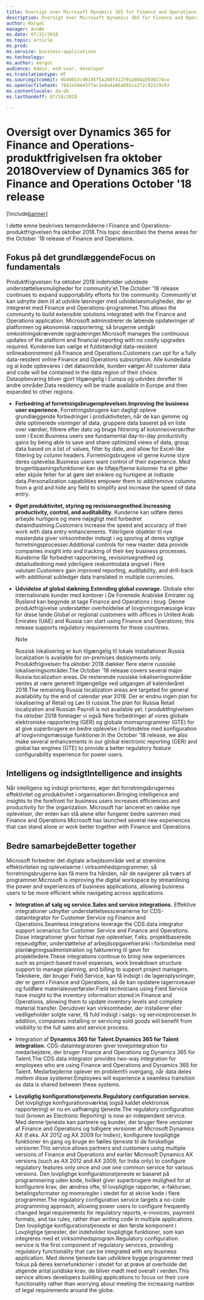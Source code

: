 ```yaml
---
title: Oversigt over Microsoft Dynamics 365 for Finance and Operations-produktfrigivelsen fra oktober 2018
description: Oversigt over Microsoft Dynamics 365 for Finance and Operations-produktfrigivelsen fra oktober 2018
author: MargoC
manager: AnnBe
ms.date: 07/22/2018
ms.topic: article
ms.prod: 
ms.service: business-applications
ms.technology: 
ms.author: margoc
audience: Admin, end-user, developer
ms.translationtype: HT
ms.sourcegitcommit: 0b40bb3c98145f5a260f412701a884a5936174ce
ms.openlocfilehash: 7841e50443ffac2e0a4a86a002ca1f2c922c9c63
ms.contentlocale: da-dk
ms.lasthandoff: 07/18/2018

---
```

#  <a name="overview-of-dynamics-365-for-finance-and-operations-october-18-release"></a><span data-ttu-id="2dde0-103">Oversigt over Dynamics 365 for Finance and Operations-produktfrigivelsen fra oktober 2018</span><span class="sxs-lookup"><span data-stu-id="2dde0-103">Overview of Dynamics 365 for Finance and Operations October '18 release</span></span>

[!include[banner](../../includes/banner.md)]

<span data-ttu-id="2dde0-104">I dette emne beskrives temaområderne i Finance and Operations-produktfrigivelsen fra oktober 2018.</span><span class="sxs-lookup"><span data-stu-id="2dde0-104">This topic describes the theme areas for the October '18 release of Finance and Operations.</span></span> 

## <a name="focus-on-fundamentals"></a><span data-ttu-id="2dde0-105">Fokus på det grundlæggende</span><span class="sxs-lookup"><span data-stu-id="2dde0-105">Focus on fundamentals</span></span>

<span data-ttu-id="2dde0-106">Produktfrigivelsen fra oktober 2018 indeholder udvidede understøttelsesmuligheder for community'et.</span><span class="sxs-lookup"><span data-stu-id="2dde0-106">The October '18 release continues to expand supportability efforts for the community.</span></span>
<span data-ttu-id="2dde0-107">Community'et kan udnytte dem til at udvikle løsninger med udvidelsesmuligheder, der er integreret med Finance and Operations-programmet.</span><span class="sxs-lookup"><span data-stu-id="2dde0-107">This allows the community to build extensible solutions integrated with the Finance and Operations application.</span></span> <span data-ttu-id="2dde0-108">Microsoft administrerer de løbende opdateringer af platformen og økonomisk rapportering, så brugerne undgår omkostningskrævende opgraderinger.</span><span class="sxs-lookup"><span data-stu-id="2dde0-108">Microsoft manages the continuous updates of the platform and financial reporting with no costly upgrades required.</span></span> <span data-ttu-id="2dde0-109">Kunderne kan vælge et fuldstændigt data-resident onlineabonnement på Finance and Operations.</span><span class="sxs-lookup"><span data-stu-id="2dde0-109">Customers can opt for a fully data-resident online Finance and Operations subscription.</span></span> <span data-ttu-id="2dde0-110">Alle kundedata og al kode opbevares i det dataområde, kunden vælger.</span><span class="sxs-lookup"><span data-stu-id="2dde0-110">All customer data and code will be contained in the data region of their choice.</span></span> <span data-ttu-id="2dde0-111">Dataopbevaring bliver gjort tilgængelig i Europa og udvides derefter til andre områder.</span><span class="sxs-lookup"><span data-stu-id="2dde0-111">Data residency will be made available in Europe and then expanded to other regions.</span></span>

-   <span data-ttu-id="2dde0-112">**Forbedring af forretningsbrugeroplevelsen.**</span><span class="sxs-lookup"><span data-stu-id="2dde0-112">**Improving the business user experience.**</span></span> <span data-ttu-id="2dde0-113">Forretningsbrugere kan dagligt opleve grundlæggende forbedringer i produktiviteten, når de kan gemme og dele optimerede visninger af data, gruppere data baseret på en liste over værdier, filtrere efter dato og bruge filtrering af kolonneoverskrifter som i Excel.</span><span class="sxs-lookup"><span data-stu-id="2dde0-113">Business users see fundamental day-to-day productivity gains by being able to save and share optimized views of data, group data based on a list of values, filter by date, and allow for Excel-like filtering by column headers.</span></span> <span data-ttu-id="2dde0-114">Forretningsbrugere vil gerne kunne styre deres oplevelse.</span><span class="sxs-lookup"><span data-stu-id="2dde0-114">Business users want control of their experience.</span></span> <span data-ttu-id="2dde0-115">Med brugertilpasningsfunktioner kan de tilføje/fjerne kolonner fra et gitter eller skjule felter for at gøre det enklere og hurtigere at indtaste data.</span><span class="sxs-lookup"><span data-stu-id="2dde0-115">Personalization capabilities empower them to add/remove columns from a grid and hide any field to simplify and increase the speed of data entry.</span></span>

-   <span data-ttu-id="2dde0-116">**Øget produktivitet, styring og revisionsegnethed.**</span><span class="sxs-lookup"><span data-stu-id="2dde0-116">**Increasing productivity, control, and auditability.**</span></span> <span data-ttu-id="2dde0-117">Kunderne kan udføre deres arbejde hurtigere og mere nøjagtigt med forbedret dataindtastning.</span><span class="sxs-lookup"><span data-stu-id="2dde0-117">Customers increase the speed and accuracy of their work with data entry enhancements.</span></span>
    <span data-ttu-id="2dde0-118">Yderligere objekter til nye masterdata giver virksomheder indsigt i og sporing af deres vigtige forretningsprocesser.</span><span class="sxs-lookup"><span data-stu-id="2dde0-118">Additional controls for new master data provide companies insight into and tracking of their key business processes.</span></span> <span data-ttu-id="2dde0-119">Kunderne får forbedret rapportering, revisionsegnethed og detailudledning med yderligere reskontrodata angivet i flere valutaer.</span><span class="sxs-lookup"><span data-stu-id="2dde0-119">Customers gain improved reporting, auditability, and drill-back with additional subledger data translated in multiple currencies.</span></span>

-   <span data-ttu-id="2dde0-120">**Udvidelse af global dækning.**</span><span class="sxs-lookup"><span data-stu-id="2dde0-120">**Extending global coverage.**</span></span> <span data-ttu-id="2dde0-121">Globale eller internationale kunder med kontorer i De Forenede Arabiske Emirater og Rusland kan begynde at tage Finance and Operations i brug. Denne produktfrigivelse understøtter overholdelse af lovgivningsmæssige krav for disse lande.</span><span class="sxs-lookup"><span data-stu-id="2dde0-121">Global or regional customers with offices in United Arab Emirates (UAE) and Russia can start using Finance and Operations; this release supports regulatory requirements for these countries.</span></span> 
    
    > [!NOTE]
    > <span data-ttu-id="2dde0-122">Russisk lokalisering er kun tilgængelig til lokale installationer.</span><span class="sxs-lookup"><span data-stu-id="2dde0-122">Russia localization is available for on-premises deployments only.</span></span> <span data-ttu-id="2dde0-123">Produktfrigivelsen fra oktober 2018 dækker flere større russiske lokaliseringsområder.</span><span class="sxs-lookup"><span data-stu-id="2dde0-123">The October '18 release covers several major Russia localization areas.</span></span> <span data-ttu-id="2dde0-124">De resterende russiske lokaliseringsområder ventes at være generelt tilgængelige ved udgangen af kalenderåret 2018.</span><span class="sxs-lookup"><span data-stu-id="2dde0-124">The remaining Russia localization areas are targeted for general availability by the end of calendar year 2018.</span></span> <span data-ttu-id="2dde0-125">Der er endnu ingen plan for lokalisering af Retail og Løn til russisk.</span><span class="sxs-lookup"><span data-stu-id="2dde0-125">The plan for Russia Retail localization and Russian Payroll is not available yet.</span></span> <span data-ttu-id="2dde0-126">I produktfrigivelsen fra oktober 2018 foretager vi også flere forbedringer af vores globale elektroniske rapportering (GER) og globale momsprogrammer (GTE) for at give superbrugere en bedre oplevelse i forbindelse med konfiguration af lovgivningsmæssige funktioner.</span><span class="sxs-lookup"><span data-stu-id="2dde0-126">In the October '18 release, we also make several enhancements in our global electronic reporting (GER) and global tax engines (GTE) to provide a better regulatory feature configurability experience for power users.</span></span> 

## <a name="intelligence-and-insights"></a><span data-ttu-id="2dde0-127">Intelligens og indsigt</span><span class="sxs-lookup"><span data-stu-id="2dde0-127">Intelligence and insights</span></span>

<span data-ttu-id="2dde0-128">Når intelligens og indsigt prioriteres, øger det forretningsbrugernes effektivitet og produktivitet i organisationen.</span><span class="sxs-lookup"><span data-stu-id="2dde0-128">Bringing intelligence and insights to the forefront for business users increases efficiencies and productivity for the organization.</span></span> <span data-ttu-id="2dde0-129">Microsoft har lanceret en række nye oplevelser, der enten kan stå alene eller fungerer bedre sammen med Finance and Operations.</span><span class="sxs-lookup"><span data-stu-id="2dde0-129">Microsoft has launched several new experiences that can stand alone or work better together with Finance and Operations.</span></span>

## <a name="better-together"></a><span data-ttu-id="2dde0-130">Bedre samarbejde</span><span class="sxs-lookup"><span data-stu-id="2dde0-130">Better together</span></span>

<span data-ttu-id="2dde0-131">Microsoft forbedrer det digitale arbejdsområde ved at strømline effektiviteten og oplevelserne i virksomhedsprogrammer, så forretningsbrugerne kan få mere fra hånden, når de navigerer på tværs af programmer.</span><span class="sxs-lookup"><span data-stu-id="2dde0-131">Microsoft is improving the digital workspace by streamlining the power and experiences of business applications, allowing business users to be more efficient while navigating across applications.</span></span>

-   <span data-ttu-id="2dde0-132">**Integration af salg og service.**</span><span class="sxs-lookup"><span data-stu-id="2dde0-132">**Sales and service integrations.**</span></span> <span data-ttu-id="2dde0-133">Effektive integrationer udnytter understøttelsesscenarierne for CDS-dataintegrator for Customer Service og Finance and Operations.</span><span class="sxs-lookup"><span data-stu-id="2dde0-133">Seamless integrations leverage the CDS data integrator support scenarios for Customer Service and Finance and Operations.</span></span> <span data-ttu-id="2dde0-134">Disse integrationer giver fortsat nye oplevelser, f.eks. projektbaserede rejseudgifter, understøttelse af arbejdsopgavehierarki i forbindelse med planlægningsadministration og fakturering til gavn for projektledere.</span><span class="sxs-lookup"><span data-stu-id="2dde0-134">These integrations continue to bring new experiences such as project-based travel expenses, work breakdown structure support to manage planning, and billing to support project managers.</span></span> <span data-ttu-id="2dde0-135">Teknikere, der bruger Field Service, kan få indsigt i de lageroplysninger, der er gemt i Finance and Operations, så de kan opdatere lagerniveauer og fuldføre materialeoverførsler.</span><span class="sxs-lookup"><span data-stu-id="2dde0-135">Field technicians using Field Service have insight to the inventory information stored in Finance and Operations, allowing them to update inventory levels and complete material transfer.</span></span> <span data-ttu-id="2dde0-136">Derudover kan virksomheder, der installerer eller vedligeholder solgte varer, få fuld indsigt i salgs- og serviceprocesser.</span><span class="sxs-lookup"><span data-stu-id="2dde0-136">In addition, companies installing or servicing sold goods will benefit from visibility to the full sales and service process.</span></span>

-   <span data-ttu-id="2dde0-137">Integration af **Dynamics 365 for Talent.**</span><span class="sxs-lookup"><span data-stu-id="2dde0-137">**Dynamics 365 for Talent integration.**</span></span> <span data-ttu-id="2dde0-138">CDS-dataintegratoren giver tovejsintegration for medarbejdere, der bruger Finance and Operations og Dynamics 365 for Talent.</span><span class="sxs-lookup"><span data-stu-id="2dde0-138">The CDS data integrator provides two-way integration for employees who are using Finance and Operations and Dynamics 365 for Talent.</span></span> <span data-ttu-id="2dde0-139">Medarbejderne oplever en problemfri overgang, når data deles mellem disse systemer.</span><span class="sxs-lookup"><span data-stu-id="2dde0-139">Employees will experience a seamless transition as data is shared between these systems.</span></span>

-   <span data-ttu-id="2dde0-140">**Lovpligtig konfigurationstjeneste.**</span><span class="sxs-lookup"><span data-stu-id="2dde0-140">**Regulatory configuration service.**</span></span> <span data-ttu-id="2dde0-141">Det lovpligtige konfigurationsværktøj (også kaldet elektronisk rapportering) er nu en uafhængig tjeneste.</span><span class="sxs-lookup"><span data-stu-id="2dde0-141">The regulatory configuration tool (known as Electronic Reporting) is now an independent service.</span></span> <span data-ttu-id="2dde0-142">Med denne tjeneste kan partnere og kunder, der bruger flere versioner af Finance and Operations og tidligere versioner af Microsoft Dynamics AX (f.eks. AX 2012 og AX 2009 for Indien), konfigurere lovpligtige funktioner én gang og bruge én fælles tjeneste til de forskellige versioner.</span><span class="sxs-lookup"><span data-stu-id="2dde0-142">This service allows partners and customers using multiple versions of Finance and Operations and earlier Microsoft Dynamics AX versions (such as AX 2012 and AX 2009, for India only) to configure regulatory features only once and use one common service for various versions.</span></span> <span data-ttu-id="2dde0-143">Den lovpligtige konfigurationstjeneste er baseret på programmering uden kode, hvilket giver superbrugere mulighed for at konfigurere krav, der ændres ofte, til lovpligtige rapporter, e-fakturaer, betalingsformater og momsregler i stedet for at skrive kode i flere programmer.</span><span class="sxs-lookup"><span data-stu-id="2dde0-143">The regulatory configuration service targets a no-code programming approach, allowing power users to configure frequently changed legal requirements for regulatory reports, e-invoices, payment formats, and tax rules, rather than writing code in multiple applications.</span></span> <span data-ttu-id="2dde0-144">Den lovpligtige konfigurationstjeneste er den første komponent i Lovpligtige tjenester, der indeholder lovpligtige funktioner, som kan integreres med et virksomhedsprogram.</span><span class="sxs-lookup"><span data-stu-id="2dde0-144">Regulatory configuration service is the first component of regulatory services, providing regulatory functionality that can be integrated with any business application.</span></span> <span data-ttu-id="2dde0-145">Med denne tjeneste kan udviklere bygge programmer med fokus på deres kernefunktioner i stedet for at prøve at overholde det stigende antal juridiske krav, de bliver mødt med overalt i verden.</span><span class="sxs-lookup"><span data-stu-id="2dde0-145">This service allows developers building applications to focus on their core functionality rather than worrying about meeting the increasing number of legal requirements around the globe.</span></span>

